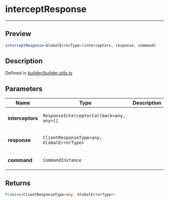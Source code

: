 
      
# interceptResponse

<div class="api-docs__separator" data-reactroot="">

---

</div><div class="api-docs__section" data-reactroot="">

## Preview

</div><div class="api-docs__preview fn" data-reactroot="">

```ts
interceptResponse<GlobalErrorType>(interceptors, response, command)
```

</div><div class="api-docs__section" data-reactroot="">

## Description

</div><div class="api-docs__description" data-reactroot=""><span class="api-docs__do-not-parse">



</span></div><div class="api-docs__definition" data-reactroot="">

Defined in [builder/builder.utils.ts](https://github.com/BetterTyped/hyper-fetch/blob/982ac882/packages/core/src/builder/builder.utils.ts#L36)

</div><div class="api-docs__section" data-reactroot="">

## Parameters

</div><div class="api-docs__parameters" data-reactroot=""><table><thead><tr><th>Name</th><th>Type</th><th>Description</th></tr></thead><tbody><tr><td>

**interceptors**

</td><td>

`ResponseInterceptorCallback<any, any>[]`

</td><td>



</td></tr><tr><td>

**response**

</td><td>

`ClientResponseType<any, GlobalErrorType>`

</td><td>



</td></tr><tr><td>

**command**

</td><td>

`CommandInstance`

</td><td>



</td></tr></tbody></table></div><div class="api-docs__section" data-reactroot="">

## Returns

</div><div class="api-docs__returns" data-reactroot="">

```ts
Promise<ClientResponseType<any, GlobalErrorType>>
```

</div>